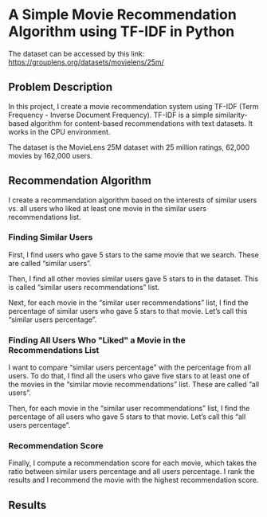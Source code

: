 # A Simple Movie Recommendation Algorithm using TF-IDF in Python

The dataset can be accessed by this link: https://grouplens.org/datasets/movielens/25m/

## Problem Description

In this project, I create a movie recommendation system using TF-IDF (Term Frequency - Inverse Document Frequency). TF-IDF is a simple similarity-based algorithm for content-based recommendations with text datasets. It works in the CPU environment. 

The dataset is the MovieLens 25M dataset with 25 million ratings, 62,000 movies by 162,000 users.

## Recommendation Algorithm

I create a recommendation algorithm based on the interests of similar users vs. all users who liked at least one movie in the similar users recommendations list. 

### Finding Similar Users

First, I find users who gave 5 stars to the same movie that we search. These are called “similar users”.

Then, I find all other movies similar users gave 5 stars to in the dataset. This is called “similar users recommendations” list.

Next, for each movie in the “similar user recommendations” list, I find the percentage of similar users who gave 5 stars to that movie. Let’s call this “similar users percentage”. 

### Finding All Users Who "Liked" a Movie in the Recommendations List

I want to compare “similar users percentage” with the percentage from all users.  To do that, I find all the users who gave five stars to at least one of the movies in the “similar movie recommendations” list. These are called “all users”.

Then, for each movie in the “similar user recommendations” list, I find the percentage of all users who gave 5 stars to that movie.  Let’s call this “all users percentage”. 

### Recommendation Score

Finally, I compute a recommendation score for each movie, which takes the ratio between similar users percentage and all users percentage. I rank the results and I recommend the movie with the highest recommendation score.

## Results
